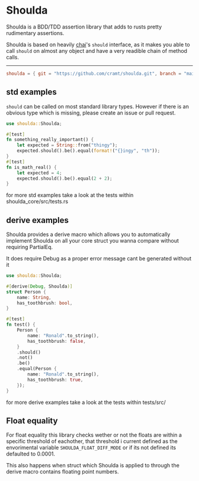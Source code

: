 # Shoulda
Shoulda is a BDD/TDD assertion library that adds to rusts pretty rudimentary assertions.

Shoulda is based on heavily [chai](https://www.chaijs.com/)'s `should` interface, as it makes you able to call `should` on almost any object and have a very readible chain of method calls.

---
```toml
shoulda = { git = "https://github.com/cramt/shoulda.git", branch = "main"}
```

## std examples
`should` can be called on most standard library types. However if there is an obvious type which is missing, please create an issue or pull request.
```rust
use shoulda::Shoulda;

#[test]
fn something_really_important() {
    let expected = String::from("thingy");
    expected.should().be().equal(format!("{}ingy", "th"));
}
#[test]
fn is_math_real() {
    let expected = 4;
    expected.should().be().equal(2 + 2);
}
```

for more std examples take a look at the tests within shoulda_core/src/tests.rs

## derive examples
Shoulda provides a derive macro which allows you to automatically implement Shoulda on all your core struct you wanna compare without requiring PartialEq.

It does require Debug as a proper error message cant be generated without it
```rust 
use shoulda::Shoulda;

#[derive(Debug, Shoulda)]
struct Person {
    name: String,
    has_toothbrush: bool,
}

#[test]
fn test() {
    Person {
        name: "Ronald".to_string(),
        has_toothbrush: false,
    }
    .should()
    .not()
    .be()
    .equal(Person {
        name: "Ronald".to_string(),
        has_toothbrush: true,
    });
}
```

for more derive examples take a look at the tests within tests/src/

## Float equality
For float equality this library checks wether or not the floats are within a specific threshold of eachother, that threshold i current defined as the envorimental variable `SHOULDA_FLOAT_DIFF_MODE` or if its not defined its defaulted to 0.0001.

This also happens when struct which Shoulda is applied to through the derive macro contains floating point numbers.
